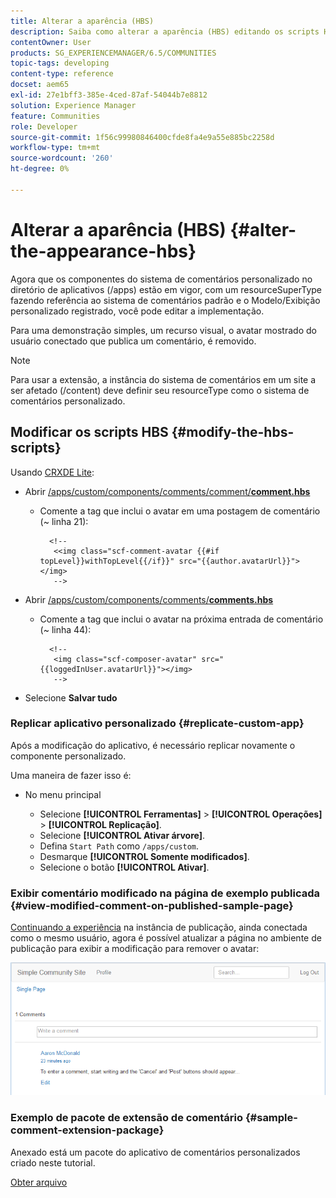 ```yaml
---
title: Alterar a aparência (HBS)
description: Saiba como alterar a aparência (HBS) editando os scripts HBS.
contentOwner: User
products: SG_EXPERIENCEMANAGER/6.5/COMMUNITIES
topic-tags: developing
content-type: reference
docset: aem65
exl-id: 27e1bff3-385e-4ced-87af-54044b7e8812
solution: Experience Manager
feature: Communities
role: Developer
source-git-commit: 1f56c99980846400cfde8fa4e9a55e885bc2258d
workflow-type: tm+mt
source-wordcount: '260'
ht-degree: 0%

---
```


# Alterar a aparência (HBS) {#alter-the-appearance-hbs}

Agora que os componentes do sistema de comentários personalizado no diretório de aplicativos (/apps) estão em vigor, com um resourceSuperType fazendo referência ao sistema de comentários padrão e o Modelo/Exibição personalizado registrado, você pode editar a implementação.

Para uma demonstração simples, um recurso visual, o avatar mostrado do usuário conectado que publica um comentário, é removido.

>[!NOTE]
>
>Para usar a extensão, a instância do sistema de comentários em um site a ser afetado (/content) deve definir seu resourceType como o sistema de comentários personalizado.

## Modificar os scripts HBS {#modify-the-hbs-scripts}

Usando [CRXDE Lite](/help/sites-developing/developing-with-crxde-lite.md):

* Abrir [/apps/custom/components/comments/comment/**comment.hbs**](https://localhost:4502/crx/de/index.jsp#/apps/custom/components/comments/comment/comment.hbs)

   * Comente a tag que inclui o avatar em uma postagem de comentário (~ linha 21):

     ```
       <!--
        <<img class="scf-comment-avatar {{#if topLevel}}withTopLevel{{/if}}" src="{{author.avatarUrl}}"></img>
        -->
     ```

* Abrir [/apps/custom/components/comments/**comments.hbs**](https://localhost:4502/crx/de/index.jsp#/apps/custom/components/comments/comments.hbs)

   * Comente a tag que inclui o avatar na próxima entrada de comentário (~ linha 44):

     ```
       <!--
        <img class="scf-composer-avatar" src="{{loggedInUser.avatarUrl}}"></img>
        -->
     ```

* Selecione **Salvar tudo**

### Replicar aplicativo personalizado {#replicate-custom-app}

Após a modificação do aplicativo, é necessário replicar novamente o componente personalizado.

Uma maneira de fazer isso é:

* No menu principal

   * Selecione **[!UICONTROL Ferramentas]** > **[!UICONTROL Operações]** > **[!UICONTROL Replicação]**.
   * Selecione **[!UICONTROL Ativar árvore]**.
   * Defina `Start Path` como `/apps/custom`.
   * Desmarque **[!UICONTROL Somente modificados]**.
   * Selecione o botão **[!UICONTROL Ativar]**.

### Exibir comentário modificado na página de exemplo publicada {#view-modified-comment-on-published-sample-page}

[Continuando a experiência](/help/communities/extend-sample-page.md#publish-sample-page) na instância de publicação, ainda conectada como o mesmo usuário, agora é possível atualizar a página no ambiente de publicação para exibir a modificação para remover o avatar:

![exibir-conteúdo-modificado](assets/view-modified-content.png)

### Exemplo de pacote de extensão de comentário {#sample-comment-extension-package}

Anexado está um pacote do aplicativo de comentários personalizados criado neste tutorial.

[Obter arquivo](assets/sample-comment-extension-6-1-fp3.zip)

